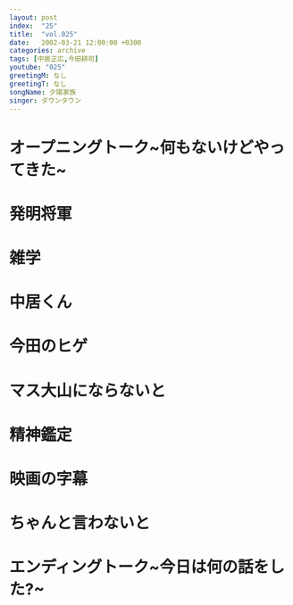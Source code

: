 ```yaml
---
layout: post
index:  "25"
title:  "vol.025"
date:   2002-03-21 12:00:00 +0300
categories: archive
tags: [中居正広,今田耕司]
youtube: "025"
greetingM: なし
greetingT: なし
songName: 夕陽家族
singer: ダウンタウン
---
```

# オープニングトーク~何もないけどやってきた~

# 発明将軍

# 雑学

# 中居くん

# 今田のヒゲ

# マス大山にならないと

# 精神鑑定

# 映画の字幕

# ちゃんと言わないと

# エンディングトーク~今日は何の話をした?~
